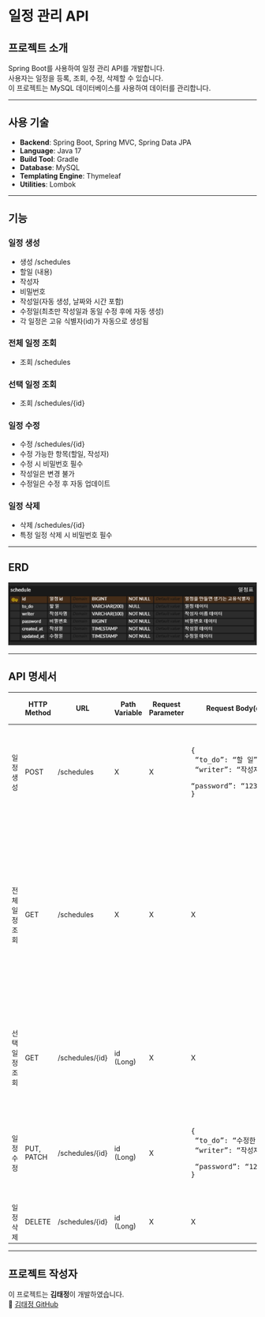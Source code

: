 # 일정 관리 API

## 프로젝트 소개
Spring Boot를 사용하여 일정 관리 API를 개발합니다.  
사용자는 일정을 등록, 조회, 수정, 삭제할 수 있습니다.  
이 프로젝트는 MySQL 데이터베이스를 사용하여 데이터를 관리합니다.

---

## 사용 기술
- **Backend**: Spring Boot, Spring MVC, Spring Data JPA
- **Language**: Java 17
- **Build Tool**: Gradle
- **Database**: MySQL
- **Templating Engine**: Thymeleaf
- **Utilities**: Lombok

---

## 기능

### 일정 생성

- 생성 /schedules
- 할일 (내용)
- 작성자
- 비밀번호
- 작성일(자동 생성, 날짜와 시간 포함)
- 수정일(최초만 작성일과 동일 수정 후에 자동 생성)
- 각 일정은 고유 식별자(id)가 자동으로 생성됨

### 전체 일정 조회

- 조회 /schedules

### 선택 일정 조회

- 조회 /schedules/{id}

### 일정 수정

- 수정 /schedules/{id}
- 수정 가능한 항목(할일, 작성자)
- 수정 시 비밀번호 필수
- 작성일은 변경 불가
- 수정일은 수정 후 자동 업데이트

### 일정 삭제

- 삭제 /schedules/{id}
- 특정 일정 삭제 시 비밀번호 필수

---
## ERD

![schedule Database](images/Schedule_ERD.png)

---

## API 명세서
|       | HTTP Method | URL | Path Variable |Request Parameter| Request Body(dto)                                                                             | Response                                                                                                                                                                                                                                                                                                         | HTTP 상태 코드 |
|-------|-------------|-----|---------------|--|-----------------------------------------------------------------------------------------------|------------------------------------------------------------------------------------------------------------------------------------------------------------------------------------------------------------------------------------------------------------------------------------------------------------------|------------|
| 일정 생성 | POST        |/schedules| X             |X| <pre>{<br/>    “to_do”: “할 일”, <br/>    “writer”: “작성자명”, <br/>    “password”: “1234”<br/>}</pre> | <pre>{<br/>    “id”: “1”, <br/>    “to_do”: “할 일”, <br/>    “writer”: “작성자명”, <br/>    “created_at”: “작성일”, <br/>    “updated_at”: “수정일” <br/>}</pre>                                                                                                                                                            | 201: 정상 등록 
|전체 일정 조회| GET         |/schedules| X             |X| X                                                                                             | <pre>[<br/>{<br/>    “id”: “1”, <br/>    “to_do”: “할 일”, <br/>    “writer”: “작성자명”, <br/>    “created_at”: “작성일”, <br/>    “updated_at”: “수정일” <br/>}<br/>{ <br/>    “id”: “2”, <br/>    “to_do”: “할 일”, <br/>    “writer”: “작성자명”, <br/>    “created_at”: “작성일”, <br/>    “updated_at”: “수정일”<br/>}<br/>]</pre> | 200: 정상 조회
|선택 일정 조회| GET         |/schedules/{id}| id (Long)     |X| X                                                                                             | <pre>{<br/>    “id”: “1”, <br/>    “to_do”: “할 일”, <br/>    “writer”: “작성자명”, <br/>    “created_at”: “작성일”, <br/>    “updated_at”: “수정일”<br/>}</pre>                                                                                                                                                             | 200: 정상 조회 
|일정 수정| PUT, PATCH  |/schedules/{id}| id (Long)|X| <pre>{<br/>    “to_do”: “수정한 일정”, <br/>    “writer”: “작성자명”, <br/>    “password”: “1234"<br/>}</pre> | <pre>{<br/>    “id”: “1”,<br/>    “to_do”: “수정한 일정”, <br/>    “writer”: “작성자명”, <br/>    “created_at”: “작성일”,<br/>    “update_at”: “수정일”<br/>}</pre>                                                                                                                                                             |200: 정상 수정
|일정 삭제|DELETE|/schedules/{id}|id (Long)|X| X                                                                                             | <pre>{<br/>    “msg”: “일정 삭제 완료!”<br/>}</pre>                                                                                                                                                                                                                                                                    | 200: 정상 삭제                                                                                                                                                                                                                                                                 

---
## 프로젝트 작성자
이 프로젝트는 **김태정**이 개발하였습니다.  
🔗 [김태정 GitHub](https://github.com/xaehub)
